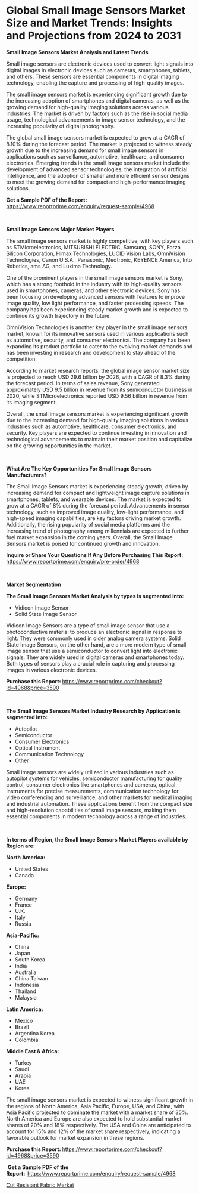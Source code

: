 <p><h1>Global Small Image Sensors Market Size and Market Trends: Insights and Projections from 2024 to 2031</h1></p><p><strong>Small Image Sensors Market Analysis and Latest Trends</strong></p>
<p><p>Small image sensors are electronic devices used to convert light signals into digital images in electronic devices such as cameras, smartphones, tablets, and others. These sensors are essential components in digital imaging technology, enabling the capture and processing of high-quality images.</p><p>The small image sensors market is experiencing significant growth due to the increasing adoption of smartphones and digital cameras, as well as the growing demand for high-quality imaging solutions across various industries. The market is driven by factors such as the rise in social media usage, technological advancements in image sensor technology, and the increasing popularity of digital photography.</p><p>The global small image sensors market is expected to grow at a CAGR of 8.10% during the forecast period. The market is projected to witness steady growth due to the increasing demand for small image sensors in applications such as surveillance, automotive, healthcare, and consumer electronics. Emerging trends in the small image sensors market include the development of advanced sensor technologies, the integration of artificial intelligence, and the adoption of smaller and more efficient sensor designs to meet the growing demand for compact and high-performance imaging solutions.</p></p>
<p><strong>Get a Sample PDF of the Report:&nbsp;</strong> <a href="https://www.reportprime.com/enquiry/request-sample/4968">https://www.reportprime.com/enquiry/request-sample/4968</a></p>
<p>&nbsp;</p>
<p><strong>Small Image Sensors Major Market Players</strong></p>
<p><p>The small image sensors market is highly competitive, with key players such as STMicroelectronics, MITSUBISHI ELECTRIC, Samsung, SONY, Forza Silicon Corporation, Himax Technologies, LUCID Vision Labs, OmniVision Technologies, Canon U.S.A., Panasonic, Medtronic, KEYENCE America, Into Robotics, ams AG, and Luxima Technology.</p><p>One of the prominent players in the small image sensors market is Sony, which has a strong foothold in the industry with its high-quality sensors used in smartphones, cameras, and other electronic devices. Sony has been focusing on developing advanced sensors with features to improve image quality, low light performance, and faster processing speeds. The company has been experiencing steady market growth and is expected to continue its growth trajectory in the future.</p><p>OmniVision Technologies is another key player in the small image sensors market, known for its innovative sensors used in various applications such as automotive, security, and consumer electronics. The company has been expanding its product portfolio to cater to the evolving market demands and has been investing in research and development to stay ahead of the competition.</p><p>According to market research reports, the global image sensor market size is projected to reach USD 29.6 billion by 2026, with a CAGR of 8.3% during the forecast period. In terms of sales revenue, Sony generated approximately USD 9.5 billion in revenue from its semiconductor business in 2020, while STMicroelectronics reported USD 9.56 billion in revenue from its imaging segment.</p><p>Overall, the small image sensors market is experiencing significant growth due to the increasing demand for high-quality imaging solutions in various industries such as automotive, healthcare, consumer electronics, and security. Key players are expected to continue investing in innovation and technological advancements to maintain their market position and capitalize on the growing opportunities in the market.</p></p>
<p>&nbsp;</p>
<p><strong>What Are The Key Opportunities For Small Image Sensors Manufacturers?</strong></p>
<p><p>The Small Image Sensors market is experiencing steady growth, driven by increasing demand for compact and lightweight image capture solutions in smartphones, tablets, and wearable devices. The market is expected to grow at a CAGR of 8% during the forecast period. Advancements in sensor technology, such as improved image quality, low-light performance, and high-speed imaging capabilities, are key factors driving market growth. Additionally, the rising popularity of social media platforms and the increasing trend of photography among millennials are expected to further fuel market expansion in the coming years. Overall, the Small Image Sensors market is poised for continued growth and innovation.</p></p>
<p><strong>Inquire or Share Your Questions If Any Before Purchasing This Report:</strong> <a href="https://www.reportprime.com/enquiry/pre-order/4968">https://www.reportprime.com/enquiry/pre-order/4968</a></p>
<p>&nbsp;</p>
<p><strong>Market Segmentation</strong></p>
<p><strong>The Small Image Sensors Market Analysis by types is segmented into:</strong></p>
<p><ul><li>Vidicon Image Sensor</li><li>Solid State Image Sensor</li></ul></p>
<p><p>Vidicon Image Sensors are a type of small image sensor that use a photoconductive material to produce an electronic signal in response to light. They were commonly used in older analog camera systems. Solid State Image Sensors, on the other hand, are a more modern type of small image sensor that use a semiconductor to convert light into electronic signals. They are widely used in digital cameras and smartphones today. Both types of sensors play a crucial role in capturing and processing images in various electronic devices.</p></p>
<p><strong>Purchase this Report:&nbsp;</strong><a href="https://www.reportprime.com/checkout?id=4968&price=3590">https://www.reportprime.com/checkout?id=4968&price=3590</a></p>
<p>&nbsp;</p>
<p><strong>The Small Image Sensors Market Industry Research by Application is segmented into:</strong></p>
<p><ul><li>Autopilot</li><li>Semiconductor</li><li>Consumer Electronics</li><li>Optical Instrument</li><li>Communication Technology</li><li>Other</li></ul></p>
<p><p>Small image sensors are widely utilized in various industries such as autopilot systems for vehicles, semiconductor manufacturing for quality control, consumer electronics like smartphones and cameras, optical instruments for precise measurements, communication technology for video conferencing and surveillance, and other markets for medical imaging and industrial automation. These applications benefit from the compact size and high-resolution capabilities of small image sensors, making them essential components in modern technology across a range of industries.</p></p>
<p>&nbsp;</p>
<p><strong>In terms of Region, the Small Image Sensors Market Players available by Region are:</strong></p>
<p>
    <p> <strong> North America: </strong>
        <ul>
            <li>United States</li>
            <li>Canada</li>
        </ul>
        </p> 
    <p> <strong> Europe: </strong>
        <ul>
            <li>Germany</li>
            <li>France</li>
            <li>U.K.</li>
            <li>Italy</li>
            <li>Russia</li>
        </ul>
        </p> 
    <p> <strong> Asia-Pacific: </strong>
        <ul>
            <li>China</li>
            <li>Japan</li>
            <li>South Korea</li>
            <li>India</li>
            <li>Australia</li>
            <li>China Taiwan</li>
            <li>Indonesia</li>
            <li>Thailand</li>
            <li>Malaysia</li>
        </ul>
        </p> 
    <p> <strong> Latin America: </strong>
        <ul>
            <li>Mexico</li>
            <li>Brazil</li>
            <li>Argentina Korea</li>
            <li>Colombia</li>
        </ul>
        </p> 
    <p> <strong> Middle East & Africa: </strong>
        <ul>
            <li>Turkey</li>
            <li>Saudi</li>
            <li>Arabia</li>
            <li>UAE</li>
            <li>Korea</li>
        </ul>
    </p>
    </p>
<p><p>The small image sensors market is expected to witness significant growth in the regions of North America, Asia Pacific, Europe, USA, and China, with Asia Pacific projected to dominate the market with a market share of 35%. North America and Europe are also expected to hold substantial market shares of 20% and 18% respectively. The USA and China are anticipated to account for 15% and 12% of the market share respectively, indicating a favorable outlook for market expansion in these regions.</p></p>
<p><strong>Purchase this Report: </strong><a href="https://www.reportprime.com/checkout?id=4968&price=3590">https://www.reportprime.com/checkout?id=4968&price=3590</a></p>
<p>&nbsp;<strong>Get a Sample PDF of the Report:&nbsp;&nbsp;</strong><a href="https://www.reportprime.com/enquiry/request-sample/4968">https://www.reportprime.com/enquiry/request-sample/4968</a></p>
<p><strong></strong></p>
<p><p><a href="https://silk-columnist-571.notion.site/Cut-Resistant-Fabric-Market-Provides-Detailed-Segmentation-of-this-Market-based-on-Type-Application-b2869b17e3484432ad538789526e8879">Cut Resistant Fabric Market</a></p></p>